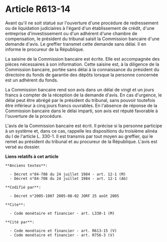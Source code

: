 # Article R613-14

Avant qu'il ne soit statué sur l'ouverture d'une procédure de redressement ou de liquidation judiciaires à l'égard d'un
établissement de crédit, d'une entreprise d'investissement ou d'un adhérent d'une chambre de compensation, le président du
tribunal saisit la Commission bancaire d'une demande d'avis. Le greffier transmet cette demande sans délai. Il en informe le
procureur de la République.

La saisine de la Commission bancaire est écrite. Elle est accompagnée des pièces nécessaires à son information. Cette saisine
est, à la diligence de la Commission bancaire, portée sans délai à la connaissance du président du directoire du fonds de
garantie des dépôts lorsque la personne concernée est un adhérent du fonds.

La Commission bancaire rend son avis dans un délai de vingt et un jours francs à compter de la réception de la demande
d'avis. En cas d'urgence, le délai peut être abrégé par le président du tribunal, sans pouvoir toutefois être inférieur à
cinq jours francs ouvrables. En l'absence de réponse de la Commission bancaire dans le délai imparti, son avis est réputé
favorable à l'ouverture de la procédure.

L'avis de la Commission bancaire est écrit. Il précise si la personne participe à un système et, dans ce cas, rappelle les
dispositions du troisième alinéa du I de l'article L. 330-1. Il est transmis par tout moyen au greffier, qui le remet au
président du tribunal et au procureur de la République. L'avis est versé au dossier.

**Liens relatifs à cet article**

	**Anciens textes**:

	  - Décret n°84-708 du 24 juillet 1984 - art. 12-1 (M)
	  - Décret n°84-708 du 24 juillet 1984 - art. 12-1 (Ab)

	**Codifié par**:

	  - Décret n°2005-1007 2005-08-02 JORF 25 août 2005

	**Cite**:

	  - Code monétaire et financier - art. L330-1 (M)

	**Cité par**:

	  - Code monétaire et financier - art. R613-15 (V)
	  - Code monétaire et financier - art. R756-3 (V)
